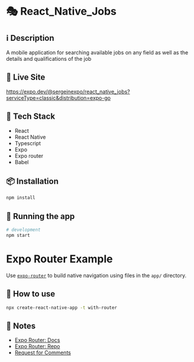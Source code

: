 # 🎭 React_Native_Jobs

## ℹ️ Description
A mobile application for searching available jobs on any field as well as the details and qualifications of the job

## 🧬 Live Site

https://expo.dev/@sergeinexpo/react_native_jobs?serviceType=classic&distribution=expo-go

## 🔮 Tech Stack

- React
- React Native
- Typescript
- Expo
- Expo router
- Babel

## 📦 Installation

```bash
npm install
```

## 🚀 Running the app

```bash
# development
npm start
```

# Expo Router Example

Use [`expo-router`](https://expo.github.io/router) to build native navigation using files in the `app/` directory.

## 🚀 How to use

```sh
npx create-react-native-app -t with-router
```

## 📝 Notes

- [Expo Router: Docs](https://expo.github.io/router)
- [Expo Router: Repo](https://github.com/expo/router)
- [Request for Comments](https://github.com/expo/router/discussions/1)
